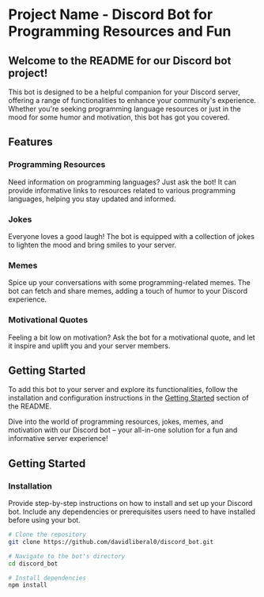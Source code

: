 # Project Name - Discord Bot for Programming Resources and Fun

## Welcome to the README for our Discord bot project!

This bot is designed to be a helpful companion for your Discord server, offering a range of functionalities to enhance your community's experience. Whether you're seeking programming language resources or just in the mood for some humor and motivation, this bot has got you covered.

## Features

### Programming Resources
Need information on programming languages? Just ask the bot! It can provide informative links to resources related to various programming languages, helping you stay updated and informed.

### Jokes
Everyone loves a good laugh! The bot is equipped with a collection of jokes to lighten the mood and bring smiles to your server.

### Memes
Spice up your conversations with some programming-related memes. The bot can fetch and share memes, adding a touch of humor to your Discord experience.

### Motivational Quotes
Feeling a bit low on motivation? Ask the bot for a motivational quote, and let it inspire and uplift you and your server members.

## Getting Started

To add this bot to your server and explore its functionalities, follow the installation and configuration instructions in the [Getting Started](#getting-started) section of the README.

Dive into the world of programming resources, jokes, memes, and motivation with our Discord bot – your all-in-one solution for a fun and informative server experience!

## Getting Started

### Installation

Provide step-by-step instructions on how to install and set up your Discord bot. Include any dependencies or prerequisites users need to have installed before using your bot.

```bash
# Clone the repository
git clone https://github.com/davidliberal0/discord_bot.git

# Navigate to the bot's directory
cd discord_bot

# Install dependencies
npm install
